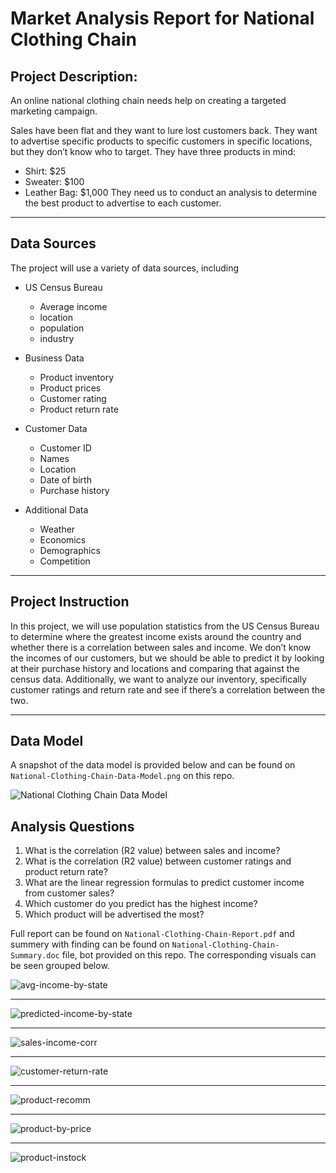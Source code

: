 # **Market Analysis Report for National Clothing Chain**

## Project Description:
An online national clothing chain needs help on creating a targeted marketing campaign. 

Sales have been flat and they want to lure lost customers back. They want to advertise specific products to specific customers in specific locations, 
but they don’t know who to target. They have three products in mind:
- Shirt: $25
- Sweater: $100
- Leather Bag: $1,000
They need us to conduct an analysis to determine the best product to advertise to each customer.
___

## Data Sources
The project will use a variety of data sources, including
- US Census Bureau
  - Average income
  - location
  - population
  - industry

- Business Data
  - Product inventory
  - Product prices
  - Customer rating
  - Product return rate
  
- Customer Data
  - Customer ID
  - Names
  - Location
  - Date of birth
  - Purchase history
  
- Additional Data
  - Weather
  - Economics
  - Demographics
  - Competition
____

## Project Instruction
In this project, we will use population statistics from the US Census Bureau to determine where the greatest income exists around the country 
and whether there is a correlation between sales and income. We don’t know the incomes of our customers, but we should be able to predict it 
by looking at their purchase history and locations and comparing that against the census data. 
Additionally, we want to analyze our inventory, specifically customer ratings and return rate and see if there’s a correlation between the two.
___

## Data Model
A snapshot of the data model is provided below and can be found on `National-Clothing-Chain-Data-Model.png` on this repo.

![National Clothing Chain Data Model](https://github.com/MahabhoiAryan/Analysis-Report-for-National-Clothing/blob/main/National-Clothing-Chain-Data-Model.png)


## Analysis Questions
1. What is the correlation (R2 value) between sales and income?
2. What is the correlation (R2 value) between customer ratings and product return rate?
3. What are the linear regression formulas to predict customer income from customer sales?
4. Which customer do you predict has the highest income?
5. Which product will be advertised the most?

Full report can be found on `National-Clothing-Chain-Report.pdf` and summery with finding can be found on `National-Clothing-Chain-Summary.doc` file, 
bot provided on this repo. The corresponding visuals can be seen grouped below.

![avg-income-by-state](https://github.com/MahabhoiAryan/Analysis-Report-for-National-Clothing/blob/main/img/avg-income-by-state.png)
___
![predicted-income-by-state](https://github.com/MahabhoiAryan/Analysis-Report-for-National-Clothing/blob/main/img/predicted-income-by-state.png)
___
![sales-income-corr](https://github.com/MahabhoiAryan/Analysis-Report-for-National-Clothing/blob/main/img/sales-income-corr.png)
___
![customer-return-rate](https://github.com/MahabhoiAryan/Analysis-Report-for-National-Clothing/blob/main/img/customer-return-rate.png)
___
![product-recomm](https://github.com/MahabhoiAryan/Analysis-Report-for-National-Clothing/blob/main/img/product-recomm.png)
___
![product-by-price](https://github.com/MahabhoiAryan/Analysis-Report-for-National-Clothing/blob/main/img/product-by-price.png)
___
![product-instock](https://github.com/MahabhoiAryan/Analysis-Report-for-National-Clothing/blob/main/img/product-instock.png)
